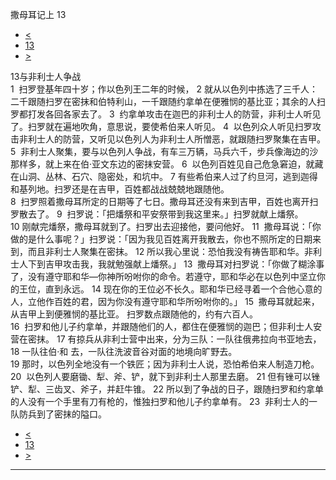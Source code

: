 ﻿





 撒母耳记上 13




* [<](bible/1SA12.md)
* [13](bible/1SA.md)
* [>](bible/1SA14.md)



 
13与非利士人争战  
1  扫罗登基年四十岁；作以色列王二年的时候， 
2 就从以色列中拣选了三千人：二千跟随扫罗在密抹和伯特利山，一千跟随约拿单在便雅悯的基比亚；其余的人扫罗都打发各回各家去了。 
3  约拿单攻击在迦巴的非利士人的防营，非利士人听见了。扫罗就在遍地吹角，意思说，要使希伯来人听见。 
4  以色列众人听见扫罗攻击非利士人的防营，又听见以色列人为非利士人所憎恶，就跟随扫罗聚集在吉甲。  
5  非利士人聚集，要与以色列人争战，有车三万辆，马兵六千，步兵像海边的沙那样多，就上来在伯·亚文东边的密抹安营。 
6  以色列百姓见自己危急窘迫，就藏在山洞、丛林、石穴、隐密处，和坑中。 
7 有些希伯来人过了约旦河，逃到迦得和基列地。扫罗还是在吉甲，百姓都战战兢兢地跟随他。  
8  扫罗照着撒母耳所定的日期等了七日。撒母耳还没有来到吉甲，百姓也离开扫罗散去了。 
9  扫罗说：「把燔祭和平安祭带到我这里来。」扫罗就献上燔祭。 
10 刚献完燔祭，撒母耳就到了。扫罗出去迎接他，要问他好。 
11  撒母耳说：「你做的是什么事呢？」扫罗说：「因为我见百姓离开我散去，你也不照所定的日期来到，而且非利士人聚集在密抹。 
12 所以我心里说：恐怕我没有祷告耶和华。非利士人下到吉甲攻击我，我就勉强献上燔祭。」 
13  撒母耳对扫罗说：「你做了糊涂事了，没有遵守耶和华—你神所吩咐你的命令。若遵守，耶和华必在以色列中坚立你的王位，直到永远。 
14 现在你的王位必不长久。耶和华已经寻着一个合他心意的人，立他作百姓的君，因为你没有遵守耶和华所吩咐你的。」 
15  撒母耳就起来，从吉甲上到便雅悯的基比亚。 扫罗数点跟随他的，约有六百人。  
16  扫罗和他儿子约拿单，并跟随他们的人，都住在便雅悯的迦巴；但非利士人安营在密抹。 
17 有掠兵从非利士营中出来，分为三队：一队往俄弗拉向书亚地去， 
18 一队往伯·和 去，一队往洗波音谷对面的地境向旷野去。  
19 那时，以色列全地没有一个铁匠；因为非利士人说，恐怕希伯来人制造刀枪。 
20  以色列人要磨锄、犁、斧、铲，就下到非利士人那里去磨。 
21 但有锉可以锉铲、犁、三齿叉、斧子，并赶牛锥。 
22 所以到了争战的日子，跟随扫罗和约拿单的人没有一个手里有刀有枪的，惟独扫罗和他儿子约拿单有。 
23  非利士人的一队防兵到了密抹的隘口。 
* [<](bible/1SA12.md)
* [13](bible/1SA.md)
* [>](bible/1SA14.md)





---









